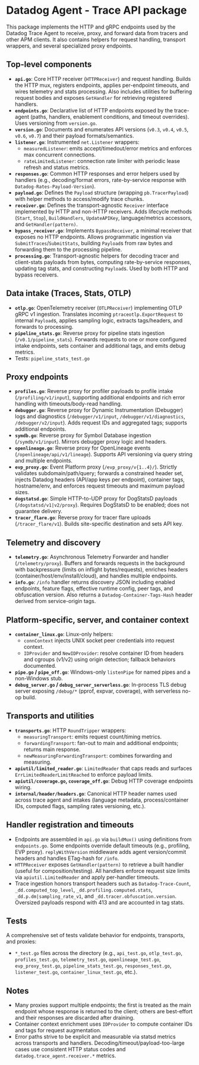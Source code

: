 # Datadog Agent - Trace API package

This package implements the HTTP and gRPC endpoints used by the Datadog Trace Agent to receive, proxy, and forward data from tracers and other APM clients. It also contains helpers for request handling, transport wrappers, and several specialized proxy endpoints.

## Top-level components

- **`api.go`**: Core HTTP receiver (`HTTPReceiver`) and request handling. Builds the HTTP mux, registers endpoints, applies per-endpoint timeouts, and wires telemetry and stats processing. Also includes utilities for buffering request bodies and exposes `GetHandler` for retrieving registered handlers.
- **`endpoints.go`**: Declarative list of HTTP endpoints exposed by the trace-agent (paths, handlers, enablement conditions, and timeout overrides). Uses versioning from `version.go`.
- **`version.go`**: Documents and enumerates API versions (`v0.3`, `v0.4`, `v0.5`, `v0.6`, `v0.7`) and their payload formats/semantics.
- **`listener.go`**: Instrumented `net.Listener` wrappers:
  - `measuredListener`: emits accept/timedout/error metrics and enforces max concurrent connections.
  - `rateLimitedListener`: connection rate limiter with periodic lease refresh and status metrics.
- **`responses.go`**: Common HTTP responses and error helpers used by handlers (e.g., decoding/format errors, rate-by-service response with `Datadog-Rates-Payload-Version`).
- **`payload.go`**: Defines the `Payload` structure (wrapping `pb.TracerPayload`) with helper methods to access/modify trace chunks.
- **`receiver.go`**: Defines the transport-agnostic `Receiver` interface implemented by HTTP and non-HTTP receivers. Adds lifecycle methods (`Start`, `Stop`), `BuildHandlers`, `UpdateAPIKey`, language/metrics accessors, and `GetHandler(pattern)`.
- **`bypass_receiver.go`**: Implements `BypassReceiver`, a minimal receiver that exposes no HTTP endpoints. Allows programmatic ingestion via `SubmitTraces`/`SubmitStats`, building `Payload`s from raw bytes and forwarding them to the processing pipeline.
- **`processing.go`**: Transport-agnostic helpers for decoding tracer and client-stats payloads from bytes, computing rate-by-service responses, updating tag stats, and constructing `Payload`s. Used by both HTTP and bypass receivers.

## Data intake (Traces, Stats, OTLP)

- **`otlp.go`**: OpenTelemetry receiver (`OTLPReceiver`) implementing OTLP gRPC v1 ingestion. Translates incoming `ptraceotlp.ExportRequest` to internal `Payload`s, applies sampling logic, extracts tags/headers, and forwards to processing.
- **`pipeline_stats.go`**: Reverse proxy for pipeline stats ingestion (`/v0.1/pipeline_stats`). Forwards requests to one or more configured intake endpoints, sets container and additional tags, and emits debug metrics.
- Tests: `pipeline_stats_test.go`

## Proxy endpoints

- **`profiles.go`**: Reverse proxy for profiler payloads to profile intake (`/profiling/v1/input`), supporting additional endpoints and rich error handling with timeouts/body-read handling.
- **`debugger.go`**: Reverse proxy for Dynamic Instrumentation (Debugger) logs and diagnostics (`/debugger/v1/input`, `/debugger/v1/diagnostics`, `/debugger/v2/input`). Adds request IDs and aggregated tags; supports additional endpoints.
- **`symdb.go`**: Reverse proxy for Symbol Database ingestion (`/symdb/v1/input`). Mirrors debugger proxy logic and headers.
- **`openlineage.go`**: Reverse proxy for OpenLineage events (`/openlineage/api/v1/lineage`). Supports API versioning via query string and multiple endpoints.
- **`evp_proxy.go`**: Event Platform proxy (`/evp_proxy/v{1..4}/`). Strictly validates subdomain/path/query; forwards a constrained header set, injects Datadog headers (API/app keys per endpoint), container tags, hostname/env, and enforces request timeouts and maximum payload sizes.
- **`dogstatsd.go`**: Simple HTTP-to-UDP proxy for DogStatsD payloads (`/dogstatsd/v1|v2/proxy`). Requires DogStatsD to be enabled; does not guarantee delivery.
- **`tracer_flare.go`**: Reverse proxy for tracer flare uploads (`/tracer_flare/v1`). Builds site-specific destination and sets API key.

## Telemetry and discovery

- **`telemetry.go`**: Asynchronous Telemetry Forwarder and handler (`/telemetry/proxy`). Buffers and forwards requests in the background with backpressure (limits on inflight bytes/requests), enriches headers (container/host/env/install/cloud), and handles multiple endpoints.
- **`info.go`**: `/info` handler returns discovery JSON including enabled endpoints, feature flags, effective runtime config, peer tags, and obfuscation version. Also returns a `Datadog-Container-Tags-Hash` header derived from service-origin tags.

## Platform-specific, server, and container context

- **`container_linux.go`**: Linux-only helpers:
  - `connContext` injects UNIX socket peer credentials into request context.
  - `IDProvider` and `NewIDProvider`: resolve container ID from headers and cgroups (v1/v2) using origin detection; fallback behaviors documented.
- **`pipe.go` / `pipe_off.go`**: Windows-only `listenPipe` for named pipes and a non-Windows stub.
- **`debug_server.go` / `debug_server_serverless.go`**: In-process TLS debug server exposing `/debug/*` (pprof, expvar, coverage), with serverless no-op build.

## Transports and utilities

- **`transports.go`**: HTTP `RoundTripper` wrappers:
  - `measuringTransport`: emits request count/timing metrics.
  - `forwardingTransport`: fan-out to main and additional endpoints; returns main response.
  - `newMeasuringForwardingTransport`: combines forwarding and measuring.
- **`apiutil/limited_reader.go`**: `LimitedReader` that caps reads and surfaces `ErrLimitedReaderLimitReached` to enforce payload limits.
- **`apiutil/coverage.go`, `coverage_off.go`**: Debug HTTP coverage endpoints wiring.
- **`internal/header/headers.go`**: Canonical HTTP header names used across trace agent and intakes (language metadata, process/container IDs, computed flags, sampling rates versioning, etc.).

## Handler registration and timeouts

- Endpoints are assembled in `api.go` via `buildMux()` using definitions from `endpoints.go`. Some endpoints override default timeouts (e.g., profiling, EVP proxy). `replyWithVersion` middleware adds agent version/commit headers and handles ETag-hash for `/info`.
- `HTTPReceiver` exposes `GetHandler(pattern)` to retrieve a built handler (useful for composition/testing). All handlers enforce request size limits via `apiutil.LimitedReader` and apply per-handler timeouts.
- Trace ingestion honors transport headers such as `Datadog-Trace-Count`, `_dd.computed_top_level`, `_dd.profiling.computed.stats`, `_dd.p.dm|sampling_rate_v1`, and `_dd.tracer.obfuscation.version`. Oversized payloads respond with 413 and are accounted in tag stats.

## Tests

A comprehensive set of tests validate behavior for endpoints, transports, and proxies:
- `*_test.go` files across the directory (e.g., `api_test.go`, `otlp_test.go`, `profiles_test.go`, `telemetry_test.go`, `openlineage_test.go`, `evp_proxy_test.go`, `pipeline_stats_test.go`, `responses_test.go`, `listener_test.go`, `container_linux_test.go`, etc.).

## Notes

- Many proxies support multiple endpoints; the first is treated as the main endpoint whose response is returned to the client; others are best-effort and their responses are discarded after draining.
- Container context enrichment uses `IDProvider` to compute container IDs and tags for request augmentation.
- Error paths strive to be explicit and measurable via statsd metrics across transports and handlers. Decoding/timeout/payload-too-large cases use consistent HTTP status codes and `datadog.trace_agent.receiver.*` metrics.

